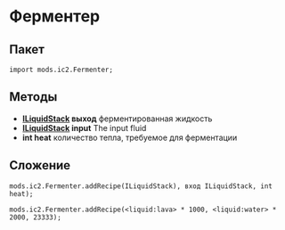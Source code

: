 # Ферментер

## Пакет

`import mods.ic2.Fermenter;`

## Методы

- **[ILiquidStack](/Vanilla/Liquids/ILiquidStack/) выход** ферментированная жидкость
- **[ILiquidStack](/Vanilla/Liquids/ILiquidStack/) input** The input fluid
- **int heat** количество тепла, требуемое для ферментации

## Сложение

```zenscript
mods.ic2.Fermenter.addRecipe(ILiquidStack), вход ILiquidStack, int heat);

mods.ic2.Fermenter.addRecipe(<liquid:lava> * 1000, <liquid:water> * 2000, 23333);
```